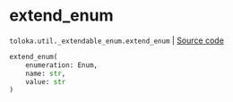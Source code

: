 # extend_enum
`toloka.util._extendable_enum.extend_enum` | [Source code](https://github.com/Toloka/toloka-kit/blob/v0.1.24/src/util/_extendable_enum.py#L12)

```python
extend_enum(
    enumeration: Enum,
    name: str,
    value: str
)
```

